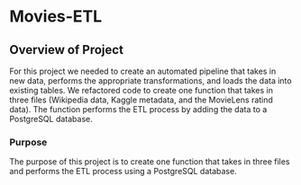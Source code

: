 # Movies-ETL

## Overview of Project

For this project we needed to create an automated pipeline that takes in new data, performs the appropriate transformations, and loads the data into existing tables. We refactored code to create one function that takes in three files (Wikipedia data, Kaggle metadata, and the MovieLens ratind data). The function performs the ETL process by adding the data to a PostgreSQL database.

### Purpose

The purpose of this project is to create one function that takes in three files and performs the ETL process using a PostgreSQL database.
